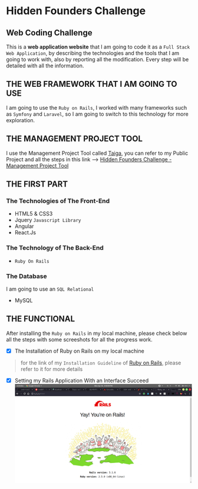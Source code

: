 # Hidden Founders Challenge
## Web Coding Challenge
This is a **web application website** that I am going to code it as a `Full Stack Web Application`, by describing the technologies and the tools that I am going to work with, also by reporting all the modification. Every step will be detailed with all the information.

## THE WEB FRAMEWORK THAT I AM GOING TO USE
I am going to use the `Ruby on Rails`, I worked with many frameworks such as `Symfony` and `Laravel`, so I am going to switch to this technology for more exploration.

## THE MANAGEMENT PROJECT TOOL
I use the Management Project Tool called [Taiga](https://taiga.io), you can refer to my Public Project and all the steps in this link --> [Hidden Founders Challenge - Management Project Tool](https://tree.taiga.io/project/skarabi-full-stack-development-career/kanban?kanban-status=1479643)

## THE FIRST PART
### The Technologies of The Front-End
- HTML5 & CSS3
- Jquery `Javascript Library`
- Angular
- React.Js
### The Technology of The Back-End
- `Ruby On Rails`
### The Database 
I am going to use an `SQL Relational`
- MySQL

## THE FUNCTIONAL 
After installing the `Ruby on Rails` in my local machine, please check below all the steps with some screeshots for all the progress work.
- [X] The Installation of Ruby on Rails on my local machine
> for the link of my `Installation Guideline` of [Ruby on Rails](https://gorails.com/setup/ubuntu/17.10), please refer to it for more details

- [X] Setting my Rails Application With an Interface Succeed 
![alt text](./Rails_Installation_Succeed.png)
